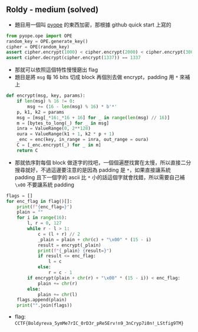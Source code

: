 ## Roldy - medium (solved)

* 題目用一個叫 [pyope](https://github.com/tonyo/pyope/tree/master) 的東西加密，那根據 github quick start 上寫的
```python
from pyope.ope import OPE
random_key = OPE.generate_key()
cipher = OPE(random_key)
assert cipher.encrypt(1000) < cipher.encrypt(2000) < cipher.encrypt(3000)
assert cipher.decrypt(cipher.encrypt(1337)) == 1337
```
* 那就可以依照這個特性慢慢磨出 flag
* 題目是將 `msg` 每 16 bits 切成 block 再個別去做 encrypt，padding 用 `*` 來補上
```python
def encrypt(msg, key, params):
    if len(msg) % 16 != 0:
        msg += (16 - len(msg) % 16) * b'*'
    p, k1, k2 = params
    msg = [msg[_*16:_*16 + 16] for _ in range(len(msg) // 16)]
    m = [bytes_to_long(_) for _ in msg]
    inra = ValueRange(0, 2**128)
    oura = ValueRange(k1 + 1, k2 * p + 1)
    _enc = enc(key, in_range = inra, out_range = oura)
    C = [_enc.encrypt(_) for _ in m]
    return C
```
* 那就依序對每個 block 做逐字的找吧，一個個遍歷找實在太慢，所以直接二分搜尋就好，不過這邊要注意的是因為 padding 是 `*`，如果直接讓系統 padding 且下一個字的 ascii 比 `*` 小的話這個字就會找錯，所以需要自己補 `\x00` 不要讓系統 padding
```python
flags = []
for enc_flag in flag()[]:
    print(f"{enc_flag=}")
    plain = ""
    for i in range(16):
        l, r = 0, 127
        while r - l > 1:
            c = (l + r) // 2
            _plain = plain + chr(c) + "\x00" * (15 - i)
            result = encrypt(_plain)
            print(f"{_plain} {result=}")
            if result <= enc_flag:
                l = c
            else:
                r = c - 1
        if encrypt(plain + chr(r) + "\x00" * (15 - i)) < enc_flag:
            plain += chr(r)
        else:
            plain += chr(l)
    flags.append(plain)
    print("".join(flags))
```
* flag: `CCTF{Boldyreva_5ymMe7rIC_0rD3r_pRe5Erv!n9_3nCryp7i0n!_LStfig9TM}`
